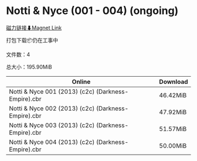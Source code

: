 # Notti & Nyce (001 - 004) (ongoing)

[磁力链接⬇Magnet Link](magnet:?xt=urn:btih:9897092dedfc1c98c0c7b81c920d37df11e0bf00&dn=Notti%20%26%20Nyce%20%28001%20-%20004%29%20%28ongoing%29)

打包下载📦仍在工事中

文件数：4

总大小：195.90MiB

Online | Download
--- | ---
Notti & Nyce 001 (2013) (c2c) (Darkness-Empire).cbr | 46.42MiB
Notti & Nyce 002 (2013) (c2c) (Darkness-Empire).cbr | 47.92MiB
Notti & Nyce 003 (2013) (c2c) (Darkness-Empire).cbr | 51.57MiB
Notti & Nyce 004 (2013) (c2c) (Darkness-Empire).cbr | 50.00MiB